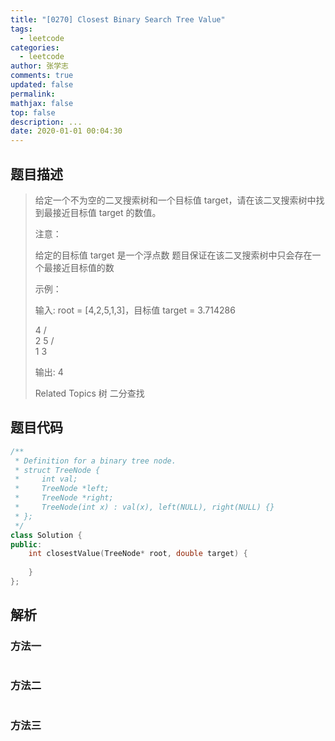 ```yaml
---
title: "[0270] Closest Binary Search Tree Value"
tags:
  - leetcode
categories:
  - leetcode
author: 张学志
comments: true
updated: false
permalink:
mathjax: false
top: false
description: ...
date: 2020-01-01 00:04:30
---
```


## 题目描述

> 给定一个不为空的二叉搜索树和一个目标值 target，请在该二叉搜索树中找到最接近目标值 target 的数值。 
> 
> 注意： 
> 
> 
> 给定的目标值 target 是一个浮点数 
> 题目保证在该二叉搜索树中只会存在一个最接近目标值的数 
> 
> 
> 示例： 
> 
> 输入: root = [4,2,5,1,3]，目标值 target = 3.714286
> 
> 4
> / \
> 2   5
> / \
> 1   3
> 
> 输出: 4
> 
> Related Topics 树 二分查找

## 题目代码

```cpp
/**
 * Definition for a binary tree node.
 * struct TreeNode {
 *     int val;
 *     TreeNode *left;
 *     TreeNode *right;
 *     TreeNode(int x) : val(x), left(NULL), right(NULL) {}
 * };
 */
class Solution {
public:
    int closestValue(TreeNode* root, double target) {
        
    }
};
```

## 解析

### 方法一

```cpp

```

### 方法二

```cpp

```

### 方法三

```cpp

```


